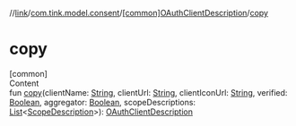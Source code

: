 //[link](../../index.md)/[com.tink.model.consent](../index.md)/[[common]OAuthClientDescription](index.md)/[copy](copy.md)



# copy  
[common]  
Content  
fun [copy](copy.md)(clientName: [String](https://kotlinlang.org/api/latest/jvm/stdlib/kotlin/-string/index.html), clientUrl: [String](https://kotlinlang.org/api/latest/jvm/stdlib/kotlin/-string/index.html), clientIconUrl: [String](https://kotlinlang.org/api/latest/jvm/stdlib/kotlin/-string/index.html), verified: [Boolean](https://kotlinlang.org/api/latest/jvm/stdlib/kotlin/-boolean/index.html), aggregator: [Boolean](https://kotlinlang.org/api/latest/jvm/stdlib/kotlin/-boolean/index.html), scopeDescriptions: [List](https://kotlinlang.org/api/latest/jvm/stdlib/kotlin.collections/-list/index.html)<[ScopeDescription](../[common]-scope-description/index.md)>): [OAuthClientDescription](index.md)  



